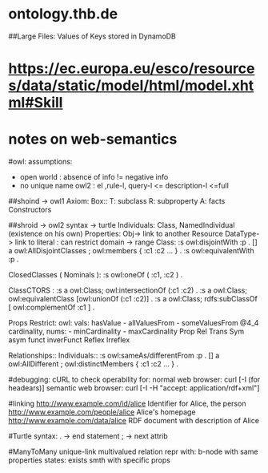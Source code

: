 # ontology.thb.de 
##Large Files: Values of Keys stored in DynamoDB
# https://ec.europa.eu/esco/resources/data/static/model/html/model.xhtml#Skill
# notes on web-semantics

#owl: 
assumptions:
- open world : absence of info != negative info
- no unique name 
owl2 : el ,rule-l, query-l <= description-l <=full 

##shoind -> owl1
Axiom: 
Box:: T: subclass R: subproperty A: facts
Constructors

##shroid -> owl2
syntax -> turtle
Individuals: Class, NamedIndividual (existence on his own)
Properties: Obj-> link to another Resource DataType-> link to literal
          : can restrict domain -> range 
Class:
:s owl:disjointWith :p .
[] a owl:AllDisjointClasses ; owl:members { :c1 :c2 ... } .
:s owl:equivalentWith :p .

ClosedClasses ( Nominals ):
:s owl:oneOf ( :c1, :c2 ) .

ClassCTORS : 
:s a owl:Class; owl:intersectionOf (:c1 :c2) . 
:s a owl:Class; owl:equivalentClass [owl:unionOf (:c1 :c2)] .
:s a owl:Class; rdfs:subClassOf [ owl:complementOf :c1 ] .

Props Restrict: owl: 
vals: hasValue - allValuesFrom - someValuesFrom @4_4
cardinality, nums: - minCardinality - maxCardinality
Prop Rel
Trans Sym asym funct inverFunct Reflex Irreflex

Relationships::
Individuals:: 
:s owl:sameAs/differentFrom :p .
[] a owl:AllDifferent ; owl:distinctMembers { :c1 :c2 ... } .



#debugging: 
cURL to check operability for:
normal web browser: curl [-I (for headears)] <url>
semantic web browser: curl [-I -H "accept: application/rdf+xml"] <url>

#linking
http://www.example.com/id/alice
Identifier for Alice, the person
http://www.example.com/people/alice
Alice's homepage
http://www.example.com/data/alice
RDF document with description of Alice

#Turtle syntax: 
. -> end statement
; -> next attrib

#ManyToMany unique-link
multivalued relation repr with: b-node with same properties
states: exists smth with specific props